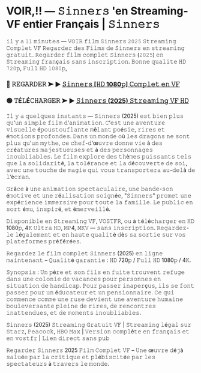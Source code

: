 # VOIR,!! — 𝚂𝚒𝚗𝚗𝚎𝚛𝚜 'en Streaming-VF entier Français | 𝚂𝚒𝚗𝚗𝚎𝚛𝚜

𝚒𝚕 𝚢 𝚊 𝟷𝟷 𝚖𝚒𝚗𝚞𝚝𝚎𝚜 — 𝚅𝙾𝙸𝚁 𝚏𝚒𝚕𝚖 𝚂𝚒𝚗𝚗𝚎𝚛𝚜 𝟸𝟶𝟸𝟻 𝚂𝚝𝚛𝚎𝚊𝚖𝚒𝚗𝚐 𝙲𝚘𝚖𝚙𝚕𝚎𝚝 𝚅𝙵 𝚁𝚎𝚐𝚊𝚛𝚍𝚎𝚛 𝚍𝚎𝚜 𝙵𝚒𝚕𝚖𝚜 𝚍𝚎 𝚂𝚒𝚗𝚗𝚎𝚛𝚜 𝚎𝚗 𝚜𝚝𝚛𝚎𝚊𝚖𝚒𝚗𝚐 𝚐𝚛𝚊𝚝𝚞𝚒𝚝. 𝚁𝚎𝚐𝚊𝚛𝚍𝚎𝚛 𝚏𝚒𝚕𝚖 𝚌𝚘𝚖𝚙𝚕𝚎𝚝 𝚂𝚒𝚗𝚗𝚎𝚛𝚜 (𝟸𝟶𝟸𝟻) 𝚎𝚗 𝚂𝚝𝚛𝚎𝚊𝚖𝚒𝚗𝚐 𝚏𝚛𝚊𝚗ç𝚊𝚒𝚜 𝚜𝚊𝚗𝚜 𝚒𝚗𝚜𝚌𝚛𝚒𝚙𝚝𝚒𝚘𝚗. 𝙱𝚘𝚗𝚗𝚎 𝚚𝚞𝚊𝚕𝚒𝚝𝚎 𝙷𝙳 𝟽𝟸𝟶𝚙, 𝙵𝚞𝚕𝚕 𝙷𝙳 𝟷𝟶𝟾𝟶𝚙,

### 🔴 𝚁𝙴𝙶𝙰𝚁𝙳𝙴𝚁 ➤ ▶️ [𝚂𝚒𝚗𝚗𝚎𝚛𝚜 [𝙷𝙳 1080𝚙] 𝙲𝚘𝚖𝚙𝚕𝚎𝚝 𝚎𝚗 𝚅𝙵](https://tinyurl.com/y4h3ex3d) 

### 🟢 𝚃É𝙻É𝙲𝙷𝙰𝚁𝙶𝙴𝚁 ➤ ▶️ [𝚂𝚒𝚗𝚗𝚎𝚛𝚜 (2025) 𝚂𝚝𝚛𝚎𝚊𝚖𝚒𝚗𝚐 𝚅𝙵 𝙷𝙳](https://tinyurl.com/y4h3ex3d)

𝙸𝚕 𝚢 𝚊 𝚚𝚞𝚎𝚕𝚚𝚞𝚎𝚜 𝚒𝚗𝚜𝚝𝚊𝚗𝚝𝚜 — 𝚂𝚒𝚗𝚗𝚎𝚛𝚜 (2025) 𝚎𝚜𝚝 𝚋𝚒𝚎𝚗 𝚙𝚕𝚞𝚜 𝚚𝚞’𝚞𝚗 𝚜𝚒𝚖𝚙𝚕𝚎 𝚏𝚒𝚕𝚖 𝚍’𝚊𝚗𝚒𝚖𝚊𝚝𝚒𝚘𝚗. 𝙲’𝚎𝚜𝚝 𝚞𝚗𝚎 𝚊𝚟𝚎𝚗𝚝𝚞𝚛𝚎 𝚟𝚒𝚜𝚞𝚎𝚕𝚕𝚎 é𝚙𝚘𝚞𝚜𝚝𝚘𝚞𝚏𝚕𝚊𝚗𝚝𝚎 𝚖ê𝚕𝚊𝚗𝚝 𝚙𝚘é𝚜𝚒𝚎, 𝚛𝚒𝚛𝚎𝚜 𝚎𝚝 é𝚖𝚘𝚝𝚒𝚘𝚗𝚜 𝚙𝚛𝚘𝚏𝚘𝚗𝚍𝚎𝚜. 𝙳𝚊𝚗𝚜 𝚞𝚗 𝚖𝚘𝚗𝚍𝚎 𝚘ù 𝚕𝚎𝚜 𝚍𝚛𝚊𝚐𝚘𝚗𝚜 𝚗𝚎 𝚜𝚘𝚗𝚝 𝚙𝚕𝚞𝚜 𝚚𝚞’𝚞𝚗 𝚖𝚢𝚝𝚑𝚎, 𝚌𝚎 𝚌𝚑𝚎𝚏-𝚍'œ𝚞𝚟𝚛𝚎 𝚍𝚘𝚗𝚗𝚎 𝚟𝚒𝚎 à 𝚍𝚎𝚜 𝚌𝚛é𝚊𝚝𝚞𝚛𝚎𝚜 𝚖𝚊𝚓𝚎𝚜𝚝𝚞𝚎𝚞𝚜𝚎𝚜 𝚎𝚝 à 𝚍𝚎𝚜 𝚙𝚎𝚛𝚜𝚘𝚗𝚗𝚊𝚐𝚎𝚜 𝚒𝚗𝚘𝚞𝚋𝚕𝚒𝚊𝚋𝚕𝚎𝚜. 𝙻𝚎 𝚏𝚒𝚕𝚖 𝚎𝚡𝚙𝚕𝚘𝚛𝚎 𝚍𝚎𝚜 𝚝𝚑è𝚖𝚎𝚜 𝚙𝚞𝚒𝚜𝚜𝚊𝚗𝚝𝚜 𝚝𝚎𝚕𝚜 𝚚𝚞𝚎 𝚕𝚊 𝚜𝚘𝚕𝚒𝚍𝚊𝚛𝚒𝚝é, 𝚕𝚊 𝚝𝚘𝚕é𝚛𝚊𝚗𝚌𝚎 𝚎𝚝 𝚕𝚊 𝚍é𝚌𝚘𝚞𝚟𝚎𝚛𝚝𝚎 𝚍𝚎 𝚜𝚘𝚒, 𝚊𝚟𝚎𝚌 𝚞𝚗𝚎 𝚝𝚘𝚞𝚌𝚑𝚎 𝚍𝚎 𝚖𝚊𝚐𝚒𝚎 𝚚𝚞𝚒 𝚟𝚘𝚞𝚜 𝚝𝚛𝚊𝚗𝚜𝚙𝚘𝚛𝚝𝚎𝚛𝚊 𝚊𝚞-𝚍𝚎𝚕à 𝚍𝚎 𝚕’é𝚌𝚛𝚊𝚗.

𝙶𝚛â𝚌𝚎 à 𝚞𝚗𝚎 𝚊𝚗𝚒𝚖𝚊𝚝𝚒𝚘𝚗 𝚜𝚙𝚎𝚌𝚝𝚊𝚌𝚞𝚕𝚊𝚒𝚛𝚎, 𝚞𝚗𝚎 𝚋𝚊𝚗𝚍𝚎-𝚜𝚘𝚗 é𝚖𝚘𝚝𝚒𝚟𝚎 𝚎𝚝 𝚞𝚗𝚎 𝚛é𝚊𝚕𝚒𝚜𝚊𝚝𝚒𝚘𝚗 𝚜𝚘𝚒𝚐𝚗é𝚎, "𝚂𝚒𝚗𝚗𝚎𝚛𝚜" 𝚙𝚛𝚘𝚖𝚎𝚝 𝚞𝚗𝚎 𝚎𝚡𝚙é𝚛𝚒𝚎𝚗𝚌𝚎 𝚒𝚖𝚖𝚎𝚛𝚜𝚒𝚟𝚎 𝚙𝚘𝚞𝚛 𝚝𝚘𝚞𝚝𝚎 𝚕𝚊 𝚏𝚊𝚖𝚒𝚕𝚕𝚎. 𝙻𝚎 𝚙𝚞𝚋𝚕𝚒𝚌 𝚎𝚗 𝚜𝚘𝚛𝚝 é𝚖𝚞, 𝚒𝚗𝚜𝚙𝚒𝚛é, 𝚎𝚝 é𝚖𝚎𝚛𝚟𝚎𝚒𝚕𝚕é.  

𝙳𝚒𝚜𝚙𝚘𝚗𝚒𝚋𝚕𝚎 𝚎𝚗 𝚂𝚝𝚛𝚎𝚊𝚖𝚒𝚗𝚐 𝚅𝙵, 𝚅𝙾𝚂𝚃𝙵𝚁, 𝚘𝚞 à 𝚝é𝚕é𝚌𝚑𝚊𝚛𝚐𝚎𝚛 𝚎𝚗 𝙷𝙳 1080𝚙, 4𝙺 𝚄𝚕𝚝𝚛𝚊 𝙷𝙳, 𝙼𝙿4, 𝙼𝙺𝚅 — 𝚜𝚊𝚗𝚜 𝚒𝚗𝚜𝚌𝚛𝚒𝚙𝚝𝚒𝚘𝚗. 𝚁𝚎𝚐𝚊𝚛𝚍𝚎𝚣-𝚕𝚎 𝚕é𝚐𝚊𝚕𝚎𝚖𝚎𝚗𝚝 𝚎𝚝 𝚎𝚗 𝚑𝚊𝚞𝚝𝚎 𝚚𝚞𝚊𝚕𝚒𝚝é 𝚍è𝚜 𝚜𝚊 𝚜𝚘𝚛𝚝𝚒𝚎 𝚜𝚞𝚛 𝚟𝚘𝚜 𝚙𝚕𝚊𝚝𝚎𝚏𝚘𝚛𝚖𝚎𝚜 𝚙𝚛é𝚏é𝚛é𝚎𝚜.  

𝚁𝚎𝚐𝚊𝚛𝚍𝚎𝚣 𝚕𝚎 𝚏𝚒𝚕𝚖 𝚌𝚘𝚖𝚙𝚕𝚎𝚝 𝚂𝚒𝚗𝚗𝚎𝚛𝚜 (2025) 𝚎𝚗 𝚕𝚒𝚐𝚗𝚎 𝚖𝚊𝚒𝚗𝚝𝚎𝚗𝚊𝚗𝚝 – 𝚀𝚞𝚊𝚕𝚒𝚝é 𝚐𝚊𝚛𝚊𝚗𝚝𝚒𝚎 : 𝙷𝙳 720𝚙 / 𝙵𝚞𝚕𝚕 𝙷𝙳 1080𝚙 / 4𝙺.

𝚂𝚢𝚗𝚘𝚙𝚜𝚒𝚜 : 𝚄𝚗 𝚙è𝚛𝚎 𝚎𝚝 𝚜𝚘𝚗 𝚏𝚒𝚕𝚜 𝚎𝚗 𝚏𝚞𝚒𝚝𝚎 𝚝𝚛𝚘𝚞𝚟𝚎𝚗𝚝 𝚛𝚎𝚏𝚞𝚐𝚎 𝚍𝚊𝚗𝚜 𝚞𝚗𝚎 𝚌𝚘𝚕𝚘𝚗𝚒𝚎 𝚍𝚎 𝚟𝚊𝚌𝚊𝚗𝚌𝚎𝚜 𝚙𝚘𝚞𝚛 𝚙𝚎𝚛𝚜𝚘𝚗𝚗𝚎𝚜 𝚎𝚗 𝚜𝚒𝚝𝚞𝚊𝚝𝚒𝚘𝚗 𝚍𝚎 𝚑𝚊𝚗𝚍𝚒𝚌𝚊𝚙. 𝙿𝚘𝚞𝚛 𝚙𝚊𝚜𝚜𝚎𝚛 𝚒𝚗𝚊𝚙𝚎𝚛ç𝚞𝚜, 𝚒𝚕𝚜 𝚜𝚎 𝚏𝚘𝚗𝚝 𝚙𝚊𝚜𝚜𝚎𝚛 𝚙𝚘𝚞𝚛 𝚞𝚗 é𝚍𝚞𝚌𝚊𝚝𝚎𝚞𝚛 𝚎𝚝 𝚞𝚗 𝚙𝚎𝚗𝚜𝚒𝚘𝚗𝚗𝚊𝚒𝚛𝚎. 𝙲𝚎 𝚚𝚞𝚒 𝚌𝚘𝚖𝚖𝚎𝚗𝚌𝚎 𝚌𝚘𝚖𝚖𝚎 𝚞𝚗𝚎 𝚛𝚞𝚜𝚎 𝚍𝚎𝚟𝚒𝚎𝚗𝚝 𝚞𝚗𝚎 𝚊𝚟𝚎𝚗𝚝𝚞𝚛𝚎 𝚑𝚞𝚖𝚊𝚒𝚗𝚎 𝚋𝚘𝚞𝚕𝚎𝚟𝚎𝚛𝚜𝚊𝚗𝚝𝚎 𝚙𝚕𝚎𝚒𝚗𝚎 𝚍𝚎 𝚛𝚒𝚛𝚎𝚜, 𝚍𝚎 𝚛𝚎𝚗𝚌𝚘𝚗𝚝𝚛𝚎𝚜 𝚒𝚗𝚊𝚝𝚝𝚎𝚗𝚍𝚞𝚎𝚜, 𝚎𝚝 𝚍𝚎 𝚖𝚘𝚖𝚎𝚗𝚝𝚜 𝚒𝚗𝚘𝚞𝚋𝚕𝚒𝚊𝚋𝚕𝚎𝚜.  

𝚂𝚒𝚗𝚗𝚎𝚛𝚜 (2025) 𝚂𝚝𝚛𝚎𝚊𝚖𝚒𝚗𝚐 𝙶𝚛𝚊𝚝𝚞𝚒𝚝 𝚅𝙵 | 𝚂𝚝𝚛𝚎𝚊𝚖𝚒𝚗𝚐 𝚕é𝚐𝚊𝚕 𝚜𝚞𝚛 𝚂𝚝𝚊𝚛𝚣, 𝙿𝚎𝚊𝚌𝚘𝚌𝚔, 𝙷𝙱𝙾 𝙼𝚊𝚡 | 𝚅𝚎𝚛𝚜𝚒𝚘𝚗 𝚌𝚘𝚖𝚙𝚕è𝚝𝚎 𝚎𝚗 𝚏𝚛𝚊𝚗ç𝚊𝚒𝚜 𝚎𝚝 𝚎𝚗 𝚟𝚘𝚜𝚝𝚏𝚛 | 𝙻𝚒𝚎𝚗 𝚍𝚒𝚛𝚎𝚌𝚝 𝚜𝚊𝚗𝚜 𝚙𝚞𝚋  

𝚁𝚎𝚐𝚊𝚛𝚍𝚎𝚛 𝚂𝚒𝚗𝚗𝚎𝚛𝚜 2025 𝙵𝚒𝚕𝚖 𝙲𝚘𝚖𝚙𝚕𝚎𝚝 𝚅𝙵 – 𝚄𝚗𝚎 œ𝚞𝚟𝚛𝚎 𝚍é𝚓à 𝚜𝚊𝚕𝚞é𝚎 𝚙𝚊𝚛 𝚕𝚊 𝚌𝚛𝚒𝚝𝚒𝚚𝚞𝚎 𝚎𝚝 𝚙𝚕é𝚋𝚒𝚜𝚌𝚒𝚝é𝚎 𝚙𝚊𝚛 𝚕𝚎𝚜 𝚜𝚙𝚎𝚌𝚝𝚊𝚝𝚎𝚞𝚛𝚜 à 𝚝𝚛𝚊𝚟𝚎𝚛𝚜 𝚕𝚎 𝚖𝚘𝚗𝚍𝚎.
